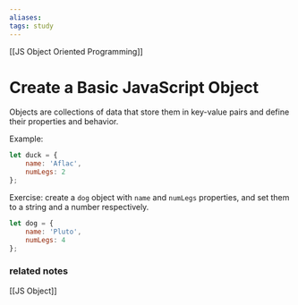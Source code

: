 ```yaml
---
aliases:
tags: study
---
```

[[JS Object Oriented Programming]]
# Create a Basic JavaScript Object
Objects are collections of data that store them in key-value pairs and define their properties and behavior.

Example:

```js
let duck = {
	name: 'Aflac',
	numLegs: 2
};
```

Exercise: create a `dog` object with `name` and `numLegs` properties, and set them to a string and a number respectively.

```js
let dog = {
	name: 'Pluto',
	numLegs: 4
};
```

### related notes
[[JS Object]]